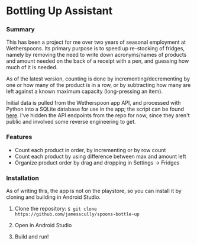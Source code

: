 # Bottling Up Assistant




### Summary
This has been a project for me over two years of seasonal employment at Wetherspoons. Its primary purpose is to speed up re-stocking of fridges, namely by removing the need to write down acronyms/names of products and amount needed on the back of a receipt with a pen, and guessing how much of it is needed. 

As of the latest version, counting is done by incrementing/decrementing by one or how many of the product is in a row, or by subtracting how many are left against a known maximum capacity (long-pressing an item).

Initial data is pulled from the Wetherspoon app API, and processed with Python into a SQLite database for use in the app; the script can be found [here](python_scripts/SkegStoreItems.py). I've hidden the API endpoints from the repo for now, since they aren't public and involved some reverse engineering to get.


### Features
- Count each product in order, by incrementing or by row count
- Count each product by using difference between max and amount left
- Organize product order by drag and dropping in Settings -> Fridges



### Installation

As of writing this, the app is not on the playstore, so you can install it by cloning and building in Android Studio.

1. Clone the repository:
`$ git clone https://github.com/jamesscully/spoons-bottle-up`

2. Open in Android Studio
3. Build and run!



<!-- Initially, each product name was hand-written into a database in-order then displayed in-app alongside an increment/decrement counter. 

The current version does this, but also allows for counting in steps (e.g. three-rows of a product is +/- 3) and counting by using the difference between how many are left in the fridge against the known max. 

It also pulls data from the Wetherspoon App API using Python into a SQLite database.
 -->


